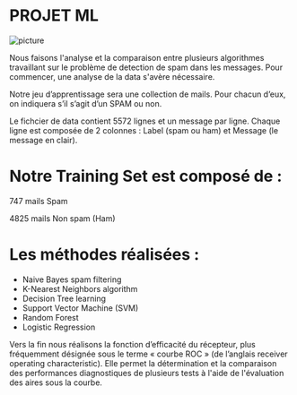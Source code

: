# PROJET ML

![picture](https://miro.medium.com/max/1400/1*hsyCZOYoGrX6BJsj4Lgrhg.png)

Nous faisons l'analyse et la comparaison entre plusieurs algorithmes travaillant sur le problème de detection de spam dans les messages. 
Pour commencer, une analyse de la data s'avère nécessaire. 

Notre jeu d’apprentissage sera une collection de mails. Pour chacun d’eux, on indiquera s’il s’agit d’un SPAM ou non.

Le fichcier de data contient 5572 lignes et un message par ligne. Chaque ligne est composée de 2 colonnes : Label (spam ou ham) et Message (le message en clair).

# Notre Training Set est composé de :

747 mails Spam

4825 mails Non spam (Ham)

# Les méthodes réalisées : 

- Naive Bayes spam filtering
- K-Nearest Neighbors algorithm
- Decision Tree learning
- Support Vector Machine (SVM)
- Random Forest
- Logistic Regression

Vers la fin nous réalisons la fonction d’efficacité du récepteur, plus fréquemment désignée sous le terme « courbe ROC » (de l’anglais receiver operating characteristic). Elle permet la détermination et la comparaison des performances diagnostiques de plusieurs tests à l'aide de l'évaluation des aires sous la courbe. 
